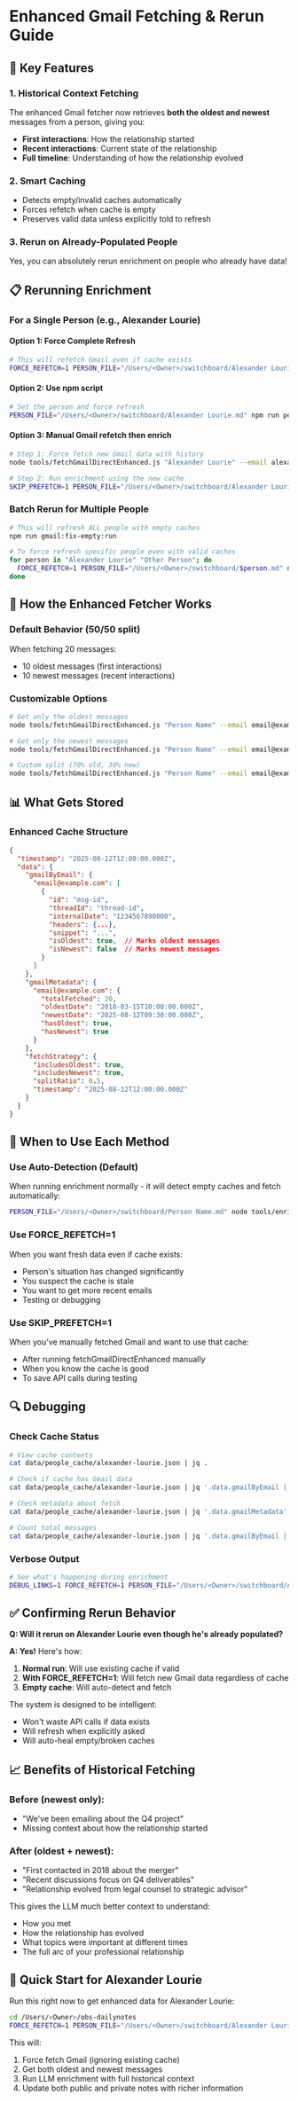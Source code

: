 # Enhanced Gmail Fetching & Rerun Guide

## 🎯 Key Features

### 1. **Historical Context Fetching**
The enhanced Gmail fetcher now retrieves **both the oldest and newest** messages from a person, giving you:
- **First interactions**: How the relationship started
- **Recent interactions**: Current state of the relationship
- **Full timeline**: Understanding of how the relationship evolved

### 2. **Smart Caching**
- Detects empty/invalid caches automatically
- Forces refetch when cache is empty
- Preserves valid data unless explicitly told to refresh

### 3. **Rerun on Already-Populated People**
Yes, you can absolutely rerun enrichment on people who already have data!

## 📋 Rerunning Enrichment

### **For a Single Person (e.g., Alexander Lourie)**

#### Option 1: Force Complete Refresh
```bash
# This will refetch Gmail even if cache exists
FORCE_REFETCH=1 PERSON_FILE="/Users/<Owner>/switchboard/Alexander Lourie.md" node tools/enrichFromLLM.js
```

#### Option 2: Use npm script
```bash
# Set the person and force refresh
PERSON_FILE="/Users/<Owner>/switchboard/Alexander Lourie.md" npm run people:enrich-force
```

#### Option 3: Manual Gmail refetch then enrich
```bash
# Step 1: Force fetch new Gmail data with history
node tools/fetchGmailDirectEnhanced.js "Alexander Lourie" --email alexander.lourie@bfkn.com --deep --limit 30

# Step 2: Run enrichment using the new cache
SKIP_PREFETCH=1 PERSON_FILE="/Users/<Owner>/switchboard/Alexander Lourie.md" node tools/enrichFromLLM.js
```

### **Batch Rerun for Multiple People**
```bash
# This will refresh ALL people with empty caches
npm run gmail:fix-empty:run

# To force refresh specific people even with valid caches
for person in "Alexander Lourie" "Other Person"; do
  FORCE_REFETCH=1 PERSON_FILE="/Users/<Owner>/switchboard/$person.md" node tools/enrichFromLLM.js
done
```

## 🔄 How the Enhanced Fetcher Works

### Default Behavior (50/50 split)
When fetching 20 messages:
- 10 oldest messages (first interactions)
- 10 newest messages (recent interactions)

### Customizable Options
```bash
# Get only the oldest messages
node tools/fetchGmailDirectEnhanced.js "Person Name" --email email@example.com --limit 20 --oldest-only

# Get only the newest messages
node tools/fetchGmailDirectEnhanced.js "Person Name" --email email@example.com --limit 20 --newest-only

# Custom split (70% old, 30% new)
node tools/fetchGmailDirectEnhanced.js "Person Name" --email email@example.com --limit 20 --split-ratio 0.7
```

## 📊 What Gets Stored

### Enhanced Cache Structure
```json
{
  "timestamp": "2025-08-12T12:00:00.000Z",
  "data": {
    "gmailByEmail": {
      "email@example.com": [
        {
          "id": "msg-id",
          "threadId": "thread-id",
          "internalDate": "1234567890000",
          "headers": {...},
          "snippet": "...",
          "isOldest": true,  // Marks oldest messages
          "isNewest": false  // Marks newest messages
        }
      ]
    },
    "gmailMetadata": {
      "email@example.com": {
        "totalFetched": 20,
        "oldestDate": "2018-03-15T10:00:00.000Z",
        "newestDate": "2025-08-12T09:30:00.000Z",
        "hasOldest": true,
        "hasNewest": true
      }
    },
    "fetchStrategy": {
      "includesOldest": true,
      "includesNewest": true,
      "splitRatio": 0.5,
      "timestamp": "2025-08-12T12:00:00.000Z"
    }
  }
}
```

## 🎯 When to Use Each Method

### **Use Auto-Detection** (Default)
When running enrichment normally - it will detect empty caches and fetch automatically:
```bash
PERSON_FILE="/Users/<Owner>/switchboard/Person Name.md" node tools/enrichFromLLM.js
```

### **Use FORCE_REFETCH=1**
When you want fresh data even if cache exists:
- Person's situation has changed significantly
- You suspect the cache is stale
- You want to get more recent emails
- Testing or debugging

### **Use SKIP_PREFETCH=1**
When you've manually fetched Gmail and want to use that cache:
- After running fetchGmailDirectEnhanced manually
- When you know the cache is good
- To save API calls during testing

## 🔍 Debugging

### Check Cache Status
```bash
# View cache contents
cat data/people_cache/alexander-lourie.json | jq .

# Check if cache has Gmail data
cat data/people_cache/alexander-lourie.json | jq '.data.gmailByEmail | keys'

# Check metadata about fetch
cat data/people_cache/alexander-lourie.json | jq '.data.gmailMetadata'

# Count total messages
cat data/people_cache/alexander-lourie.json | jq '.data.gmailByEmail | to_entries | map(.value | length) | add'
```

### Verbose Output
```bash
# See what's happening during enrichment
DEBUG_LINKS=1 FORCE_REFETCH=1 PERSON_FILE="/Users/<Owner>/switchboard/Alexander Lourie.md" node tools/enrichFromLLM.js
```

## ✅ Confirming Rerun Behavior

**Q: Will it rerun on Alexander Lourie even though he's already populated?**

**A: Yes!** Here's how:

1. **Normal run**: Will use existing cache if valid
2. **With FORCE_REFETCH=1**: Will fetch new Gmail data regardless of cache
3. **Empty cache**: Will auto-detect and fetch

The system is designed to be intelligent:
- Won't waste API calls if data exists
- Will refresh when explicitly asked
- Will auto-heal empty/broken caches

## 📈 Benefits of Historical Fetching

### Before (newest only):
- "We've been emailing about the Q4 project"
- Missing context about how the relationship started

### After (oldest + newest):
- "First contacted in 2018 about the merger"
- "Recent discussions focus on Q4 deliverables"
- "Relationship evolved from legal counsel to strategic advisor"

This gives the LLM much better context to understand:
- How you met
- How the relationship has evolved
- What topics were important at different times
- The full arc of your professional relationship

## 🚀 Quick Start for Alexander Lourie

Run this right now to get enhanced data for Alexander Lourie:
```bash
cd /Users/<Owner>/obs-dailynotes
FORCE_REFETCH=1 PERSON_FILE="/Users/<Owner>/switchboard/Alexander Lourie.md" node tools/enrichFromLLM.js
```

This will:
1. Force fetch Gmail (ignoring existing cache)
2. Get both oldest and newest messages
3. Run LLM enrichment with full historical context
4. Update both public and private notes with richer information
